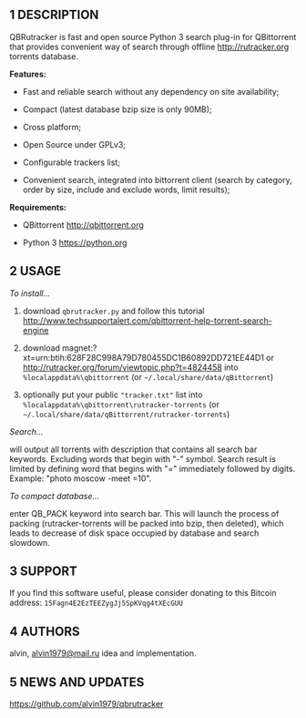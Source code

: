 ## 1 DESCRIPTION

QBRutracker is fast and open source Python 3 search plug-in for QBittorrent that provides convenient way of search through offline http://rutracker.org torrents database.

**Features:**

* Fast and reliable search without any dependency on site availability;

* Compact (latest database bzip size is only 90MB);

* Cross platform;

* Open Source under GPLv3;

* Configurable trackers list;

* Convenient search, integrated into bittorrent client (search by category, order by size, include and exclude words, limit results);

**Requirements:**
	
* QBittorrent http://qbittorrent.org

* Python 3 https://python.org


## 2 USAGE


*To install...*

1. download ```qbrutracker.py``` and follow this tutorial http://www.techsupportalert.com/qbittorrent-help-torrent-search-engine

2. download magnet:?xt=urn:btih:628F28C998A79D780455DC1B60892DD721EE44D1 or http://rutracker.org/forum/viewtopic.php?t=4824458 into ```%localappdata%\qbittorrent``` (or ```~/.local/share/data/qBittorrent```)

3. optionally put your public ```"tracker.txt"``` list into ```%localappdata%\qbittorrent\rutracker-torrents``` (or ```~/.local/share/data/qBittorrent/rutracker-torrents```)


*Search...*

will output all torrents with description that contains all search bar keywords. Excluding words that begin with "-" symbol. Search result is limited by defining word that begins with "=" immediately followed by digits. Example: "photo moscow -meet =10".


*To compact database...*

enter QB_PACK keyword into search bar. This will launch the process of packing (rutracker-torrents will be packed into bzip, then deleted), which leads to decrease of disk space occupied by database and search slowdown.


## 3 SUPPORT

If you find this software useful, please consider donating to this Bitcoin address: ```15Fagn4E2EzTEEZygJj5SpKVqg4tXEcGUU```
	
	
## 4 AUTHORS	

alvin, <alvin1979@mail.ru> idea and implementation.
	
	
## 5 NEWS AND UPDATES

https://github.com/alvin1979/qbrutracker